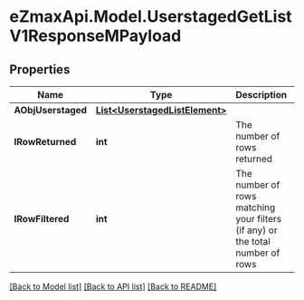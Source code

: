 
# eZmaxApi.Model.UserstagedGetListV1ResponseMPayload

## Properties

Name | Type | Description | Notes
------------ | ------------- | ------------- | -------------
**AObjUserstaged** | [**List&lt;UserstagedListElement&gt;**](UserstagedListElement.md) |  | 
**IRowReturned** | **int** | The number of rows returned | 
**IRowFiltered** | **int** | The number of rows matching your filters (if any) or the total number of rows | 

[[Back to Model list]](../README.md#documentation-for-models)
[[Back to API list]](../README.md#documentation-for-api-endpoints)
[[Back to README]](../README.md)

